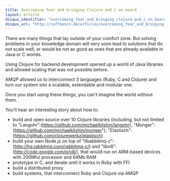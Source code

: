 ```yaml
---
title: Overcoming fear and bringing Clojure and C on board
layout: article
disqus_identifier: "overcoming_fear_and_bringing_clojure_and_c_on_board"
disqus_url: "http://coffeenco.de/articles/overcoming_fear_and_bringing_clojure_and_c_on_board.html"
---
```


There are many things that lay outside of your comfort zone. But solving problems in your knowledge domain
will very soon lead to solutions that do not scale well, or would be not as good as ones that are already
available in Java or C worlds.

Using Clojure for backend development opened up a world of Java libraries and allowed scaling that was not
possible before.

AMQP allowed us to interconnect 3 languages (Ruby, C and Clojure) and turn our system into a scalable,
extendable and modular one.

Once you start using these things, you can't imagine the world without them.

You'll hear an interesting story about how to:

  * build and open source over 10 Clojure libraries (including, but not limited to "Langohr":(https://github.com/michaelklishin/langohr),
"Monger":(https://github.com/michaelklishin/monger"), "Elastisch":(https://github.com/clojurewerkz/elastisch)
  * build your own Node.js on top of "libabbitmq-c":(http://hg.rabbitmq.com/rabbitmq-c/) and
"libv8":(http://code.google.com/p/v8/), that would run on ARM-based devices with 200Mhz processor and 64Mb RAM
  * prototype in C, and iterate until it works in Ruby with FFI
  * build a distributed proxy
  * build systems, that interconnect Ruby and Clojure via AMQP

